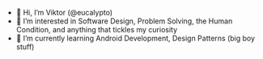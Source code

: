 - 👋 Hi, I’m Viktor (@eucalypto)
- 👀 I’m interested in Software Design, Problem Solving, the Human Condition, and anything that tickles my curiosity
- 🌱 I’m currently learning Android Development, Design Patterns (big boy stuff)

<!---
eucalypto/eucalypto is a ✨ special ✨ repository because its `README.md` (this file) appears on your GitHub profile.
You can click the Preview link to take a look at your changes.
--->
